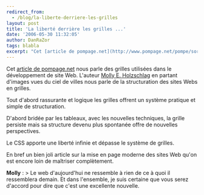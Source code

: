 ```yaml
---
redirect_from:
  - /blog/la-liberte-derriere-les-grilles
layout: post
title: 'La liberté derrière les grilles ...'
date: '2006-05-30 11:32:05'
author: DanRaZor
tags: blabla
excerpt: "Cet [article de pompage.net](http://www.pompage.net/pompe/sortezvouslatetedesgrilles/) nous parle des grilles utilisées dans le développement de site Web.     \nL'auteur [Molly E. Holzschlag](http://molly.com/) en partant d'images vues du ciel de villes nous parle de la structuration des sites Webs en grilles.  \n  \nTout d'abord      …"
---
```


Cet [article de pompage.net](http://www.pompage.net/pompe/sortezvouslatetedesgrilles/) nous parle des grilles utilisées dans le développement de site Web.
L'auteur [Molly E. Holzschlag](http://molly.com/) en partant d'images vues du ciel de villes nous parle de la structuration des sites Webs en grilles.

Tout d'abord rassurante et logique les grilles offrent un système pratique et simple de structuration.

D'abord bridée par les tableaux, avec les nouvelles techniques, la grille persiste   mais sa structure devenu plus spontanée offre de nouvelles perspectives.

Le CSS apporte une liberté infinie et dépasse le système de grilles.

En bref un bien joli article sur la mise en page moderne des sites Web   qu'on est encore loin de maîtriser complètement.

**Molly** :   > Le web d'aujourd'hui ne ressemble à rien de ce à quoi il ressemblera demain.   Et dans l'ensemble, je suis certaine que vous serez d'accord pour dire que c'est une excellente nouvelle.
